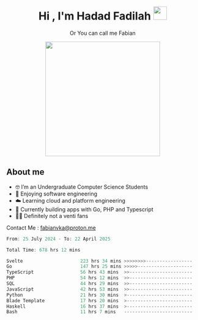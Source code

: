 <h1 align="center">Hi , I'm Hadad Fadilah  <img src="https://media.giphy.com/media/hvRJCLFzcasrR4ia7z/giphy.gif" width="35" ></h1>
<p align="center"><span>Or You can call me <span style="font: bold">Fabian</span></p>
<p align="center">
<img src="https://media.tenor.com/78dNivDemDAAAAAi/speech-bubble-venti.gif" width="300"/>    
</p>

##  About me
- 🤓 I’m an Undergraduate Computer Science Students
- 🍰 Enjoying software engineering
- ☁️ Learning cloud and platform engineering
- 🧰 Currently building apps with Go, PHP and Typescript 
- 🏃‍♂️ Definitely not a venti fans

Contact Me : fabianvka@proton.me

<!--START_SECTION:waka-->

```go
From: 25 July 2024 - To: 22 April 2025

Total Time: 678 hrs 12 mins

Svelte                     223 hrs 34 mins >>>>>>>>-----------------   32.68 %
Go                         147 hrs 25 mins >>>>>--------------------   21.55 %
TypeScript                 56 hrs 43 mins  >>-----------------------   08.29 %
PHP                        54 hrs 12 mins  >>-----------------------   07.92 %
SQL                        44 hrs 29 mins  >>-----------------------   06.50 %
JavaScript                 42 hrs 53 mins  >>-----------------------   06.27 %
Python                     21 hrs 30 mins  >------------------------   03.14 %
Blade Template             17 hrs 20 mins  >------------------------   02.53 %
Haskell                    16 hrs 37 mins  >------------------------   02.43 %
Bash                       11 hrs 7 mins   -------------------------   01.63 %
```

<!--END_SECTION:waka-->




<!--
**Fadil-Tao/Fadil-Tao** is a ✨ _special_ ✨ repository because its `README.md` (this file) appears on your GitHub profile.


